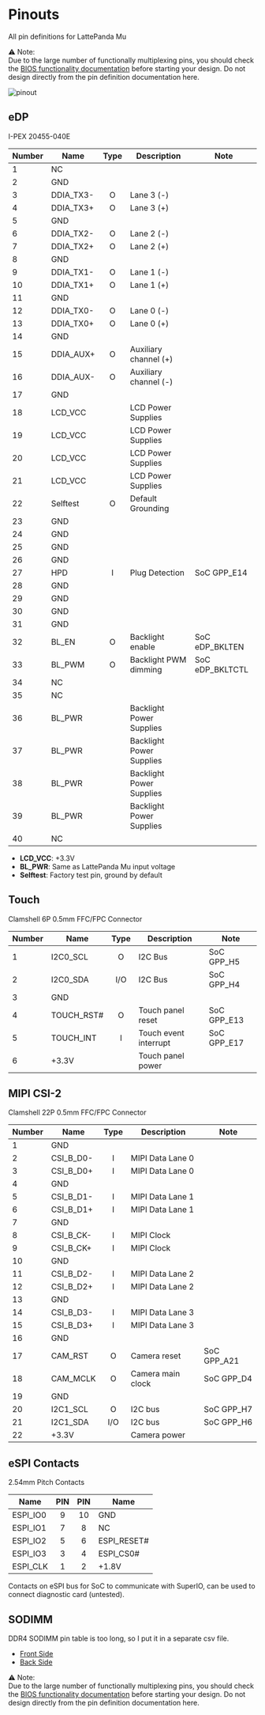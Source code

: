 # Pinouts

All pin definitions for LattePanda Mu

⚠️ Note:  
Due to the large number of functionally multiplexing pins, you should check the [BIOS functionality documentation](../../Softwares/BIOS/README.md) before starting your design. Do not design directly from the pin definition documentation here.

![pinout](./pinout.jpg)

## eDP

I-PEX 20455-040E

| Number | Name      | Type | Description              | Note            |
|--------|-----------|:----:|--------------------------|-----------------|
| 1      | NC        |      |                          |                 |
| 2      | GND       |      |                          |                 |
| 3      | DDIA_TX3- | O    | Lane 3 (-)               |                 |
| 4      | DDIA_TX3+ | O    | Lane 3 (+)               |                 |
| 5      | GND       |      |                          |                 |
| 6      | DDIA_TX2- | O    | Lane 2 (-)               |                 |
| 7      | DDIA_TX2+ | O    | Lane 2 (+)               |                 |
| 8      | GND       |      |                          |                 |
| 9      | DDIA_TX1- | O    | Lane 1 (-)               |                 |
| 10     | DDIA_TX1+ | O    | Lane 1 (+)               |                 |
| 11     | GND       |      |                          |                 |
| 12     | DDIA_TX0- | O    | Lane 0 (-)               |                 |
| 13     | DDIA_TX0+ | O    | Lane 0 (+)               |                 |
| 14     | GND       |      |                          |                 |
| 15     | DDIA_AUX+ | O    | Auxiliary channel (+)    |                 |
| 16     | DDIA_AUX- | O    | Auxiliary channel (-)    |                 |
| 17     | GND       |      |                          |                 |
| 18     | LCD_VCC   |      | LCD Power Supplies       |                 |
| 19     | LCD_VCC   |      | LCD Power Supplies       |                 |
| 20     | LCD_VCC   |      | LCD Power Supplies       |                 |
| 21     | LCD_VCC   |      | LCD Power Supplies       |                 |
| 22     | Selftest  | O    | Default Grounding        |                 |
| 23     | GND       |      |                          |                 |
| 24     | GND       |      |                          |                 |
| 25     | GND       |      |                          |                 |
| 26     | GND       |      |                          |                 |
| 27     | HPD       | I    | Plug Detection           | SoC GPP_E14     |
| 28     | GND       |      |                          |                 |
| 29     | GND       |      |                          |                 |
| 30     | GND       |      |                          |                 |
| 31     | GND       |      |                          |                 |
| 32     | BL_EN     | O    | Backlight enable         | SoC eDP_BKLTEN  |
| 33     | BL_PWM    | O    | Backlight PWM dimming    | SoC eDP_BKLTCTL |
| 34     | NC        |      |                          |                 |
| 35     | NC        |      |                          |                 |
| 36     | BL_PWR    |      | Backlight Power Supplies |                 |
| 37     | BL_PWR    |      | Backlight Power Supplies |                 |
| 38     | BL_PWR    |      | Backlight Power Supplies |                 |
| 39     | BL_PWR    |      | Backlight Power Supplies |                 |
| 40     | NC        |      |                          |                 |

- **LCD_VCC**: +3.3V
- **BL_PWR**: Same as LattePanda Mu input voltage
- **Selftest**: Factory test pin, ground by default

## Touch

Clamshell 6P 0.5mm FFC/FPC Connector

| Number | Name       | Type | Description           | Note        |
|--------|------------|:----:|-----------------------|-------------|
| 1      | I2C0_SCL   | O    | I2C Bus               | SoC GPP_H5  |
| 2      | I2C0_SDA   | I/O  | I2C Bus               | SoC GPP_H4  |
| 3      | GND        |      |                       |             |
| 4      | TOUCH_RST# | O    | Touch panel reset     | SoC GPP_E13 |
| 5      | TOUCH_INT  | I    | Touch event interrupt | SoC GPP_E17 |
| 6      | +3.3V      |      | Touch panel power     |             |

## MIPI CSI-2

Clamshell 22P 0.5mm FFC/FPC Connector

| Number | Name      | Type | Description       | Note        |
|--------|-----------|:----:|-------------------|-------------|
| 1      | GND       |      |                   |             |
| 2      | CSI_B_D0- | I    | MIPI Data Lane 0  |             |
| 3      | CSI_B_D0+ | I    | MIPI Data Lane 0  |             |
| 4      | GND       |      |                   |             |
| 5      | CSI_B_D1- | I    | MIPI Data Lane 1  |             |
| 6      | CSI_B_D1+ | I    | MIPI Data Lane 1  |             |
| 7      | GND       |      |                   |             |
| 8      | CSI_B_CK- | I    | MIPI Clock        |             |
| 9      | CSI_B_CK+ | I    | MIPI Clock        |             |
| 10     | GND       |      |                   |             |
| 11     | CSI_B_D2- | I    | MIPI Data Lane 2  |             |
| 12     | CSI_B_D2+ | I    | MIPI Data Lane 2  |             |
| 13     | GND       |      |                   |             |
| 14     | CSI_B_D3- | I    | MIPI Data Lane 3  |             |
| 15     | CSI_B_D3+ | I    | MIPI Data Lane 3  |             |
| 16     | GND       |      |                   |             |
| 17     | CAM_RST   | O    | Camera reset      | SoC GPP_A21 |
| 18     | CAM_MCLK  | O    | Camera main clock | SoC GPP_D4  |
| 19     | GND       |      |                   |             |
| 20     | I2C1_SCL  | O    | I2C bus           | SoC GPP_H7  |
| 21     | I2C1_SDA  | I/O  | I2C bus           | SoC GPP_H6  |
| 22     | +3.3V     |      | Camera power      |             |

## eSPI Contacts

2.54mm Pitch Contacts

| Name     | PIN | PIN | Name        |
|----------|:---:|:---:|-------------|
| ESPI_IO0 | 9   | 10  | GND         |
| ESPI_IO1 | 7   | 8   | NC          |
| ESPI_IO2 | 5   | 6   | ESPI_RESET# |
| ESPI_IO3 | 3   | 4   | ESPI_CS0#   |
| ESPI_CLK | 1   | 2   | +1.8V       |

Contacts on eSPI bus for SoC to communicate with SuperIO, can be used to connect diagnostic card (untested).

## SODIMM

DDR4 SODIMM pin table is too long, so I put it in a separate csv file.

- [Front Side](./front.csv)
- [Back Side](./back.csv)

⚠️ Note:  
Due to the large number of functionally multiplexing pins, you should check the [BIOS functionality documentation](../../Softwares/BIOS/README.md) before starting your design. Do not design directly from the pin definition documentation here.
